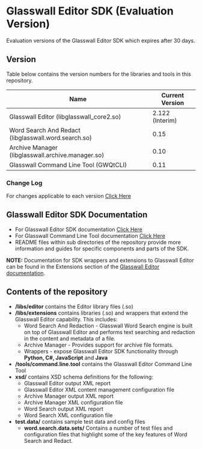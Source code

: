 # Glasswall Editor SDK (Evaluation Version)

Evaluation versions of the Glasswall Editor SDK which expires after 30 days.

## Version

Table below contains the version numbers for the libraries and tools in this repository.

| Name                                                 | Current Version    |
|------------------------------------------------------|--------------------|
| Glasswall Editor (libglasswall_core2.so)             | 2.122 (Interim)    |
| Word Search And Redact (libglasswall.word.search.so) | 0.15               |
| Archive Manager (libglasswall.archive.manager.so)    | 0.10               |
| Glasswall Command Line Tool (GWQtCLI)                | 0.11               |

### Change Log
For changes applicable to each version [Click Here](https://github.com/filetrust/sdk-editor-eval/blob/master/Changelog.md)

## Glasswall Editor SDK Documentation

- For Glasswall Editor SDK documentation [Click Here](https://docs.glasswallsolutions.com/sdk/editor)
- For Glasswall Command Line Tool documentation [Click Here](https://docs.glasswallsolutions.com/sdk/editor/Content/CLI/CLI-Test-Tool.htm)
- README files within sub directories of the repository provide more information and guides for specific components and parts of the SDK.

**NOTE:** Documentation for SDK wrappers and extensions to Glasswall Editor can be found in the Extensions section of the [Glasswall Editor documentation](https://docs.glasswallsolutions.com/sdk/editor).

## Contents of the repository

- **/libs/editor** contains the Editor library files (.so)
- **/libs/extensions** contains libraries (.so) and wrappers that extend the Glasswall Editor capability. This includes:
    - Word Search And Redaction - Glasswall Word Search engine is built on top of Glasswall Editor and performs text searching and redaction in the content and metadata of a file.
    - Archive Manager - Provides support for archive file formats.
    - Wrappers - expose Glasswall Editor SDK functionality through **Python, C#, JavaScript** and **Java**
- **/tools/command.line.tool** contains the Glasswall Editor Command Line Tool
- **xsd/** contains XSD schema definitions for the following:
    - Glasswall Editor output XML report
    - Glasswall Editor XML content management configuration file
    - Archive Manager output XML report
    - Archive Manager XML configuration file
    - Word Search output XML report
    - Word Search XML configuration file
- **test.data/** contains sample test data and config files 
    - **word.search.data.sets/** Contains a number of test files and configuration files that highlight some of the key features of Word Search and Redact.

